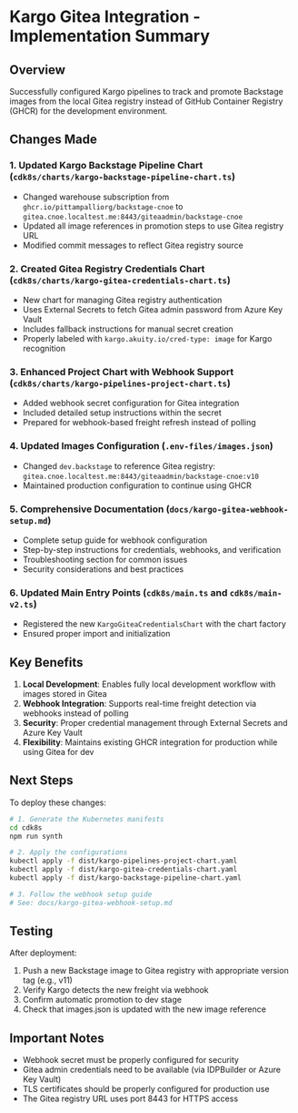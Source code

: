 # Kargo Gitea Integration - Implementation Summary

## Overview
Successfully configured Kargo pipelines to track and promote Backstage images from the local Gitea registry instead of GitHub Container Registry (GHCR) for the development environment.

## Changes Made

### 1. **Updated Kargo Backstage Pipeline Chart** (`cdk8s/charts/kargo-backstage-pipeline-chart.ts`)
- Changed warehouse subscription from `ghcr.io/pittampalliorg/backstage-cnoe` to `gitea.cnoe.localtest.me:8443/giteaadmin/backstage-cnoe`
- Updated all image references in promotion steps to use Gitea registry URL
- Modified commit messages to reflect Gitea registry source

### 2. **Created Gitea Registry Credentials Chart** (`cdk8s/charts/kargo-gitea-credentials-chart.ts`)
- New chart for managing Gitea registry authentication
- Uses External Secrets to fetch Gitea admin password from Azure Key Vault
- Includes fallback instructions for manual secret creation
- Properly labeled with `kargo.akuity.io/cred-type: image` for Kargo recognition

### 3. **Enhanced Project Chart with Webhook Support** (`cdk8s/charts/kargo-pipelines-project-chart.ts`)
- Added webhook secret configuration for Gitea integration
- Included detailed setup instructions within the secret
- Prepared for webhook-based freight refresh instead of polling

### 4. **Updated Images Configuration** (`.env-files/images.json`)
- Changed `dev.backstage` to reference Gitea registry: `gitea.cnoe.localtest.me:8443/giteaadmin/backstage-cnoe:v10`
- Maintained production configuration to continue using GHCR

### 5. **Comprehensive Documentation** (`docs/kargo-gitea-webhook-setup.md`)
- Complete setup guide for webhook configuration
- Step-by-step instructions for credentials, webhooks, and verification
- Troubleshooting section for common issues
- Security considerations and best practices

### 6. **Updated Main Entry Points** (`cdk8s/main.ts` and `cdk8s/main-v2.ts`)
- Registered the new `KargoGiteaCredentialsChart` with the chart factory
- Ensured proper import and initialization

## Key Benefits

1. **Local Development**: Enables fully local development workflow with images stored in Gitea
2. **Webhook Integration**: Supports real-time freight detection via webhooks instead of polling
3. **Security**: Proper credential management through External Secrets and Azure Key Vault
4. **Flexibility**: Maintains existing GHCR integration for production while using Gitea for dev

## Next Steps

To deploy these changes:

```bash
# 1. Generate the Kubernetes manifests
cd cdk8s
npm run synth

# 2. Apply the configurations
kubectl apply -f dist/kargo-pipelines-project-chart.yaml
kubectl apply -f dist/kargo-gitea-credentials-chart.yaml
kubectl apply -f dist/kargo-backstage-pipeline-chart.yaml

# 3. Follow the webhook setup guide
# See: docs/kargo-gitea-webhook-setup.md
```

## Testing

After deployment:
1. Push a new Backstage image to Gitea registry with appropriate version tag (e.g., v11)
2. Verify Kargo detects the new freight via webhook
3. Confirm automatic promotion to dev stage
4. Check that images.json is updated with the new image reference

## Important Notes

- Webhook secret must be properly configured for security
- Gitea admin credentials need to be available (via IDPBuilder or Azure Key Vault)
- TLS certificates should be properly configured for production use
- The Gitea registry URL uses port 8443 for HTTPS access